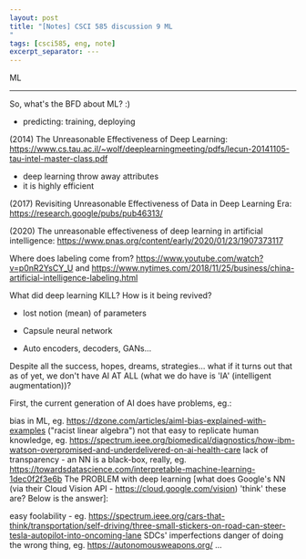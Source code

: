 ```yaml
---
layout: post
title: "[Notes] CSCI 585 discussion 9 ML
"
tags: [csci585, eng, note]
excerpt_separator: ---
---
```


ML

---

So, what's the BFD about ML? :)
- predicting: training, deploying 

(2014) The Unreasonable Effectiveness of Deep Learning: https://www.cs.tau.ac.il/~wolf/deeplearningmeeting/pdfs/lecun-20141105-tau-intel-master-class.pdf
- deep learning throw away attributes
- it is highly efficient

(2017) Revisiting Unreasonable Effectiveness of Data in Deep Learning Era: https://research.google/pubs/pub46313/

(2020) The unreasonable effectiveness of deep learning in artificial intelligence: https://www.pnas.org/content/early/2020/01/23/1907373117

Where does labeling come from? https://www.youtube.com/watch?v=p0nR2YsCY_U and https://www.nytimes.com/2018/11/25/business/china-artificial-intelligence-labeling.html

What did deep learning KILL? How is it being revived?
- lost notion (mean) of parameters
- Capsule neural network

- Auto encoders, decoders, GANs...

Despite all the success, hopes, dreams, strategies... what if it turns out that as of yet, we don't have AI AT ALL (what we do have is 'IA' (intelligent augmentation))?


First, the current generation of AI does have problems, eg.:

bias in ML, eg. https://dzone.com/articles/aiml-bias-explained-with-examples ("racist linear algebra")
not that easy to replicate human knowledge, eg. https://spectrum.ieee.org/biomedical/diagnostics/how-ibm-watson-overpromised-and-underdelivered-on-ai-health-care
lack of transparency - an NN is a black-box, really, eg. https://towardsdatascience.com/interpretable-machine-learning-1dec0f2f3e6b
The PROBLEM with deep learning [what does Google's NN (via their Cloud Vision API - https://cloud.google.com/vision) 'think' these are? Below is the answer]:


easy foolability - eg. https://spectrum.ieee.org/cars-that-think/transportation/self-driving/three-small-stickers-on-road-can-steer-tesla-autopilot-into-oncoming-lane
SDCs' imperfections
danger of doing the wrong thing, eg. https://autonomousweapons.org/
...